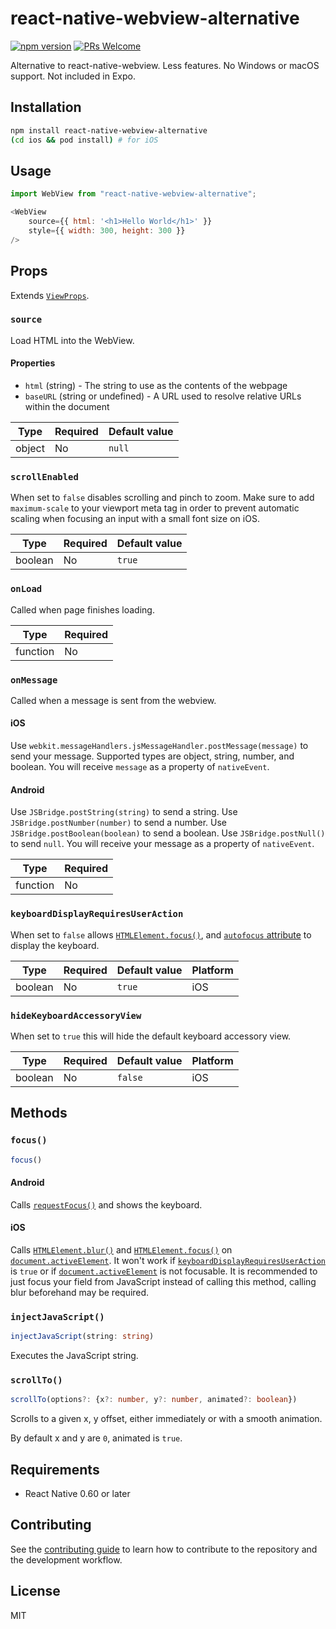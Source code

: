 # react-native-webview-alternative

[![npm version](https://img.shields.io/npm/v/react-native-webview-alternative.svg)](https://www.npmjs.com/package/react-native-webview-alternative)
[![PRs Welcome](https://img.shields.io/badge/PRs-welcome-brightgreen.svg)](http://makeapullrequest.com)

Alternative to react-native-webview. Less features. No Windows or macOS support. Not included in Expo.

## Installation

```sh
npm install react-native-webview-alternative
(cd ios && pod install) # for iOS
```

## Usage

```js
import WebView from "react-native-webview-alternative";

<WebView
	source={{ html: '<h1>Hello World</h1>' }}
	style={{ width: 300, height: 300 }}
/>
```

## Props

Extends [`ViewProps`](https://reactnative.dev/docs/view).

### `source`

Load HTML into the WebView.

#### Properties

- `html` (string) - The string to use as the contents of the webpage
- `baseURL` (string or undefined) - A URL used to resolve relative URLs within the document

|Type|Required|Default value|
|----|--------|-------------|
|object|No|`null`|

### `scrollEnabled`

When set to `false` disables scrolling and pinch to zoom. Make sure to add `maximum-scale` to your viewport meta tag in order to prevent automatic scaling when focusing an input with a small font size on iOS.

|Type|Required|Default value|
|----|--------|-------------|
|boolean|No|`true`|

### `onLoad`

Called when page finishes loading.

|Type|Required|
|----|--------|
|function|No|

### `onMessage`

Called when a message is sent from the webview.

#### iOS

Use `webkit.messageHandlers.jsMessageHandler.postMessage(message)` to send your message. Supported types are object, string, number, and boolean. You will receive `message` as a property of `nativeEvent`.

#### Android

Use `JSBridge.postString(string)` to send a string. Use `JSBridge.postNumber(number)` to send a number. Use `JSBridge.postBoolean(boolean)` to send a boolean. Use `JSBridge.postNull()` to send `null`. You will receive your message as a property of `nativeEvent`.

|Type|Required|
|----|--------|
|function|No|

### `keyboardDisplayRequiresUserAction`

When set to `false` allows [`HTMLElement.focus()`](https://developer.mozilla.org/en-US/docs/Web/API/HTMLOrForeignElement/focus), and [`autofocus` attribute](https://developer.mozilla.org/en-US/docs/Web/HTML/Element/input#attr-autofocus) to display the keyboard.

|Type|Required|Default value|Platform|
|----|--------|-------------|--------|
|boolean|No|`true`|iOS|

### `hideKeyboardAccessoryView`

When set to `true` this will hide the default keyboard accessory view.

|Type|Required|Default value|Platform|
|----|--------|-------------|--------|
|boolean|No|`false`|iOS|

## Methods

### `focus()`

```typescript
focus()
```

#### Android
Calls [`requestFocus()`](https://developer.android.com/reference/android/webkit/WebView#requestFocus(int,%20android.graphics.Rect)) and shows the keyboard.

#### iOS
Calls [`HTMLElement.blur()`](https://developer.mozilla.org/en-US/docs/Web/API/HTMLOrForeignElement/blur) and [`HTMLElement.focus()`](https://developer.mozilla.org/en-US/docs/Web/API/HTMLOrForeignElement/focus) on [`document.activeElement`](https://developer.mozilla.org/en-US/docs/Web/API/DocumentOrShadowRoot/activeElement). It won't work if [`keyboardDisplayRequiresUserAction`](#keyboardDisplayRequiresUserAction) is `true` or if [`document.activeElement`](https://developer.mozilla.org/en-US/docs/Web/API/DocumentOrShadowRoot/activeElement) is not focusable. It is recommended to just focus your field from JavaScript instead of calling this method, calling blur beforehand may be required.

### `injectJavaScript()`

```typescript
injectJavaScript(string: string)
```

Executes the JavaScript string.

### `scrollTo()`

```typescript
scrollTo(options?: {x?: number, y?: number, animated?: boolean})
```

Scrolls to a given x, y offset, either immediately or with a smooth animation.

By default x and y are `0`, animated is `true`.
## Requirements

- React Native 0.60 or later

## Contributing

See the [contributing guide](CONTRIBUTING.md) to learn how to contribute to the repository and the development workflow.

## License

MIT
